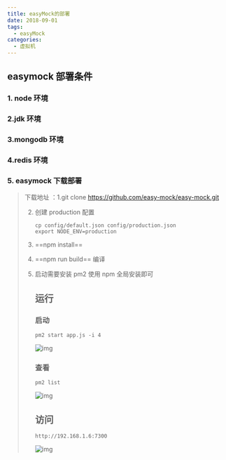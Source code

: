 ```yaml
---
title: easyMock的部署
date: 2018-09-01
tags:
  - easyMock
categories:
  - 虚拟机
---
```


## easymock 部署条件

### 1. node 环境

### 2.jdk 环境

### 3.mongodb 环境

### 4.redis 环境

### 5. easymock 下载部署

> 下载地址 ：1.git clone https://github.com/easy-mock/easy-mock.git
>
> 2. 创建 production 配置
>
>    ```
>    cp config/default.json config/production.json
>    export NODE_ENV=production
>    ```
>
> 3. ==npm install==
>
> 4. ==npm run build== 编译
>
> 5. 启动需要安装 pm2 使用 npm 全局安装即可
>
>    ## 运行
>
>
>     ###         启动
>
>     ```
>     pm2 start app.js -i 4
>     ```
>
>     ![img](https://static.oschina.net/uploads/space/2017/0908/193813_d2WC_123777.jpg)
>
>
>
>
>
>     ###         查看
>
>     ```
>     pm2 list
>     ```
>
>     ![img](https://static.oschina.net/uploads/space/2017/0908/193835_Kp7p_123777.jpg)
>
>
>
>
>
>     ##     访问
>
>     ```
>     http://192.168.1.6:7300
>     ```
>
>     ![img](https://static.oschina.net/uploads/space/2017/0908/195114_8TtQ_123777.jpg)
